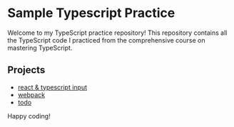 # Sample Typescript Practice

Welcome to my TypeScript practice repository! This repository contains all the TypeScript code I practiced from the comprehensive course on mastering TypeScript.

## Projects
* [react & typescript input](https://github.com/Samuelcy/typescript-practice/tree/main/react-ts/shopping-app)
* [webpack](https://github.com/Samuelcy/typescript-practice/tree/main/webpack)
* [todo](https://github.com/Samuelcy/typescript-practice/tree/main/todo)

Happy coding!
